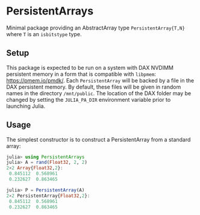 # PersistentArrays

Minimal package providing an AbstractArray type `PersistentArray{T,N}` where `T` is an 
`isbitstype` type.

## Setup

This package is expected to be run on a system with DAX NVDIMM persistent memory in a form that is compatible with `libpmem`: <https://pmem.io/pmdk/>.
Each `PersistentArray` will be backed by a file in the DAX persistent memory.
By default, these files will be given in random names in the directory `/mnt/public`.
The location of the DAX folder may be changed by setting the `JULIA_PA_DIR` environment variable prior to launching Julia.

## Usage

The simplest constructor is to construct a PersistentArray from a standard array:

```julia
julia> using PersistentArrays
julia> A = rand(Float32, 2, 2)
2×2 Array{Float32,2}:
 0.845112  0.568961
 0.232627  0.863465

julia> P = PersistentArray(A)
2×2 PersistentArray{Float32,2}:
 0.845112  0.568961
 0.232627  0.863465
```
